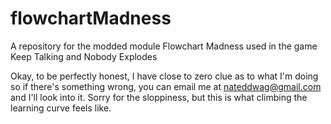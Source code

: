 # flowchartMadness
A repository for the modded module Flowchart Madness used in the game Keep Talking and Nobody Explodes

Okay, to be perfectly honest, I have close to zero clue as to what I'm doing so if there's something wrong, you can email me at nateddwag@gmail.com and I'll look into it. Sorry for the sloppiness, but this is what climbing the learning curve feels like.
